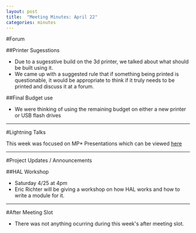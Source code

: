 ```yaml
---
layout: post
title:  "Meeting Minutes: April 22"
categories: minutes
---
```


#Forum

##Printer Sugesstions

- Due to a sugesstive build on the 3d printer, we talked about what should be built using it.
- We came up with a suggested rule that if something being printed is questionable, it would be appropriate to think if it truly needs to be printed and discuss it at a forum. 

##Final Budget use

- We were thinking of using the remaining budget on either a new printer or USB flash drives 

---

#Lightning Talks

This week was focused on MP* Presentations which can be viewed [here](http://web2.clarkson.edu/projects/cosi/sp2015/)

---

#Project Updates / Announcements

##HAL Workshop

- Saturday 4/25 at 4pm
- Eric Richter will be giving a workshop on how HAL works and how to write a module for it. 

---

#After Meeting Slot

- There was not anything ocurring during this week's after meeting slot. 
